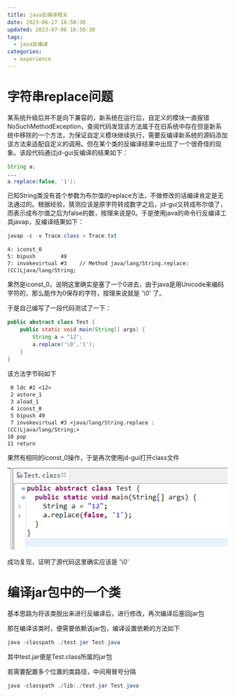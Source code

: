 ```yaml
---
title: java反编译相关
date: 2023-06-27 16:50:30
updated: 2023-07-06 16:50:30
tags:
  - java反编译
categories:
  - experience
---
```


# 字符串replace问题

某系统升级后并不是向下兼容的，新系统在运行后，自定义的模块一直报错NoSuchMethodException，查阅代码发现该方法属于在旧系统中存在但是新系统中移除的一个方法，为保证自定义模块继续执行，需要反编译新系统的源码添加该方法来适配自定义的调用。但在某个类的反编译结果中出现了一个很奇怪的现象。该段代码通过jd-gui反编译的结果如下：

```java
String a;
...
a.replace(false, '1');
```

已知String类没有首个参数为布尔值的replace方法，不做修改的话编译肯定是无法通过的。根据经验，猜测应该是原字符转成数字之后，jd-gui又转成布尔值了，而表示成布尔值之后为false的数，按理来说是0。于是使用java的命令行反编译工具javap，反编译结果如下：

```powershell
javap -c -v Trace.class > Trace.txt
```

```
4: iconst_0
5: bipush        49
7: invokevirtual #3    // Method java/lang/String.replace:(CC)Ljava/lang/String;
```

果然是iconst_0，说明这里确实是塞了一个0进去，由于java是用Unicode来编码字符的，那么能作为0保存的字符，按理来说就是 '\\0' 了。

于是自己编写了一段代码测试了一下：

```java
public abstract class Test {
    public static void main(String[] args) {
        String a = "12";
        a.replace('\0','1');
    }
}
```

该方法字节码如下

```
 0 ldc #2 <12>
 2 astore_1
 3 aload_1
 4 iconst_0
 5 bipush 49
 7 invokevirtual #3 <java/lang/String.replace : (CC)Ljava/lang/String;>
10 pop
11 return
```

果然有相同的iconst_0操作，于是再次使用jd-gui打开class文件

![image-20230627141817068](java反编译相关/image-20230627141817068.png)

成功复现，证明了源代码这里确实应该是 '\\0'

# 编译jar包中的一个类

基本思路为将该类脱出来进行反编译后，进行修改，再次编译后塞回jar包

那在编译该类时，便需要依赖该jar包，编译设置依赖的方法如下

```powershell
java -classpath ./test.jar Test.java
```

其中test.jar便是Test.class所属的jar包

若需要配置多个位置的类路径，中间用冒号分隔

```powershell
java -classpath ./lib:./test.jar Test.java
```

